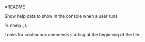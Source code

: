 =README

Show help data to show in the console when a user runs

% nhelp <scriptname>.js

Looks for continuous comments starting at the beginning of the file.

